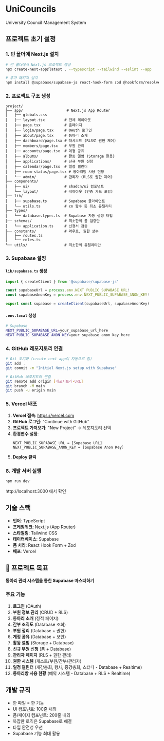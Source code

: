 # UniCouncils

University Council Management System

## 프로젝트 초기 설정

### 1. 빈 폴더에 Next.js 설치

```bash
# 빈 폴더에서 Next.js 프로젝트 생성
npx create-next-app@latest . --typescript --tailwind --eslint --app

# 추가 패키지 설치
npm install @supabase/supabase-js react-hook-form zod @hookform/resolvers
```

### 2. 프로젝트 구조 생성

```
project/
├── app/                    # Next.js App Router
│   ├── globals.css
│   ├── layout.tsx         # 전체 레이아웃
│   ├── page.tsx           # 홈페이지
│   ├── login/page.tsx     # OAuth 로그인
│   ├── about/page.tsx     # 동아리 소개
│   ├── dashboard/page.tsx # 대시보드 (RLS로 권한 제어)
│   ├── members/page.tsx   # 부원 관리
│   ├── accounts/page.tsx  # 계정 공유
│   ├── albums/            # 활동 앨범 (Storage 활용)
│   ├── applications/      # 신규 부원 신청
│   ├── calendar/page.tsx  # 일정 캘린더
│   ├── room-status/page.tsx # 동아리방 사용 현황
│   └── admin/             # 관리자 (RLS로 권한 제어)
├── components/
│   ├── ui/                # shadcn/ui 컴포넌트
│   └── layout/            # 레이아웃 (인증 가드 포함)
├── lib/
│   ├── supabase.ts        # Supabase 클라이언트
│   └── utils.ts           # cn 함수 등 최소 유틸리티
├── types/
│   └── database.types.ts  # Supabase 자동 생성 타입
├── schemas/               # 최소한의 폼 검증만
│   └── application.ts     # 신청서 검증
├── constants/             # 라우트, 권한 상수
│   ├── routes.ts
│   └── roles.ts
└── utils/                 # 최소한의 유틸리티만
```

### 3. Supabase 설정

#### `lib/supabase.ts` 생성
```typescript
import { createClient } from '@supabase/supabase-js'

const supabaseUrl = process.env.NEXT_PUBLIC_SUPABASE_URL!
const supabaseAnonKey = process.env.NEXT_PUBLIC_SUPABASE_ANON_KEY!

export const supabase = createClient(supabaseUrl, supabaseAnonKey)
```

#### `.env.local` 생성
```bash
# Supabase
NEXT_PUBLIC_SUPABASE_URL=your_supabase_url_here
NEXT_PUBLIC_SUPABASE_ANON_KEY=your_supabase_anon_key_here
```

### 4. GitHub 레포지토리 연결

```bash
# Git 초기화 (create-next-app이 자동으로 함)
git add .
git commit -m "Initial Next.js setup with Supabase"

# GitHub 레포지토리 연결
git remote add origin [레포지토리-URL]
git branch -M main
git push -u origin main
```

### 5. Vercel 배포

1. **Vercel 접속**: https://vercel.com
2. **GitHub 로그인**: "Continue with GitHub"
3. **프로젝트 가져오기**: "New Project" → 레포지토리 선택
4. **환경변수 설정**:
   ```
   NEXT_PUBLIC_SUPABASE_URL = [Supabase URL]
   NEXT_PUBLIC_SUPABASE_ANON_KEY = [Supabase Anon Key]
   ```
5. **Deploy 클릭**

### 6. 개발 서버 실행

```bash
npm run dev
```

http://localhost:3000 에서 확인

## 기술 스택

- **언어**: TypeScript
- **프레임워크**: Next.js (App Router)
- **스타일링**: Tailwind CSS
- **데이터베이스**: Supabase
- **폼 처리**: React Hook Form + Zod
- **배포**: Vercel

## 🎯 프로젝트 목표
**동아리 관리 시스템을 통한 Supabase 마스터하기**

### 주요 기능
1. **로그인** (OAuth)
2. **부원 정보 관리** (CRUD + RLS)
3. **동아리 소개** (정적 페이지)
4. **간부 조직도** (Database 조회)
5. **부원 정리** (Database + 권한)
6. **계정 공유** (Database + 보안)
7. **활동 앨범** (Storage + Database)
8. **신규 부원 신청** (폼 + Database)
9. **관리자 페이지** (RLS + 권한 관리)
10. **권한 시스템** (게스트/부원/간부/관리자)
11. **일정 캘린더** (개강총회, 행사, 종강총회, 스터디 - Database + Realtime)
12. **동아리방 사용 현황** (예약 시스템 - Database + RLS + Realtime)

## 개발 규칙

- 한 파일 = 한 기능
- UI 컴포넌트: 100줄 내외
- 폼/페이지 컴포넌트: 200줄 내외
- 복잡한 로직은 Supabase로 해결
- 타입 안전성 우선
- Supabase 기능 최대 활용
